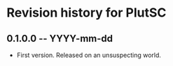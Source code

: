 # Revision history for PlutSC

## 0.1.0.0 -- YYYY-mm-dd

* First version. Released on an unsuspecting world.
